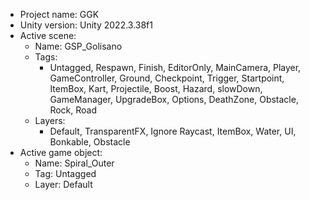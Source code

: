 <!-- UNITY CODE ASSIST INSTRUCTIONS START -->
- Project name: GGK
- Unity version: Unity 2022.3.38f1
- Active scene:
  - Name: GSP_Golisano
  - Tags:
    - Untagged, Respawn, Finish, EditorOnly, MainCamera, Player, GameController, Ground, Checkpoint, Trigger, Startpoint, ItemBox, Kart, Projectile, Boost, Hazard, slowDown, GameManager, UpgradeBox, Options, DeathZone, Obstacle, Rock, Road
  - Layers:
    - Default, TransparentFX, Ignore Raycast, ItemBox, Water, UI, Bonkable, Obstacle
- Active game object:
  - Name: Spiral_Outer
  - Tag: Untagged
  - Layer: Default
<!-- UNITY CODE ASSIST INSTRUCTIONS END -->
